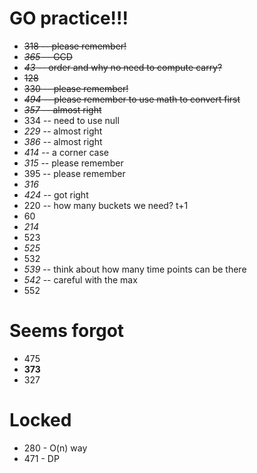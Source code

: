 # GO practice!!!
+ ~~318 -- please remember!~~
+ ~~*365* -- GCD~~
+ ~~*43* -- order and why no need to compute carry?~~
+ ~~128~~
+ ~~330 -- please remember!~~
+ ~~*494* -- please remember to use math to convert first~~
+ ~~*357* -- almost right~~
+ 334 -- need to use null
+ *229* -- almost right
+ *386* -- almost right
+ *414* -- a corner case
+ *315* -- please remember
+ 395 -- please remember
+ *316*
+ *424* -- got right
+ 220 -- how many buckets we need? t+1
+ 60
+ *214*
+ 523
+ *525*
+ 532
+ *539* -- think about how many time points can be there
+ *542* -- careful with the max
+ 552

# Seems forgot
+ 475
+ **373**
+ 327

# Locked
+ 280 - O(n) way
+ 471 - DP